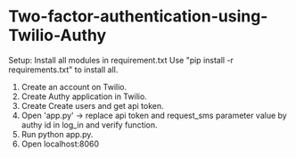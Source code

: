 # Two-factor-authentication-using-Twilio-Authy

Setup:
Install all modules in requirement.txt
Use "pip install -r requirements.txt" to install all.

1. Create an account on Twilio.
2. Create Authy application in Twilio.
3. Create Create users and get api token.
4. Open 'app.py' -> replace api token and request_sms parameter value by authy id in log_in and verify function.
5. Run python app.py.
6. Open localhost:8060
